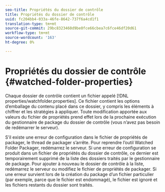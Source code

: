 ```yaml
---
seo-title: Propriétés du dossier de contrôle
title: Propriétés du dossier de contrôle
uuid: fc204bb4-033a-46fe-8642-737f6a4cd1f1
translation-type: tm+mt
source-git-commit: 29bc8323460d9be0fce66cbea7c6fce46df20d61
workflow-type: tm+mt
source-wordcount: '163'
ht-degree: 0%

---
```



# Propriétés du dossier de contrôle {#watched-folder-properties}

Chaque dossier de contrôle contient un fichier appelé [!DNL properties/watchfolder.properties]. Ce fichier contient les options d’emballage du contenu placé dans ce dossier, y compris les éléments à chiffrer et les stratégies à appliquer. Toute modification apportée aux valeurs du fichier de propriétés prend effet lors de la prochaine exécution du gestionnaire de package du dossier de contrôle (vous n’avez pas besoin de redémarrer le serveur).

S’il existe une erreur de configuration dans le fichier de propriétés de packager, le thread de packager s’arrête. Pour reprendre l’outil Watched Folder Packager, redémarrez le serveur. Si une erreur de configuration se produit dans un fichier de propriétés du dossier de contrôle, ce dernier est temporairement supprimé de la liste des dossiers traités par le gestionnaire de package. Pour ajouter à nouveau le dossier de contrôle à la liste, redémarrez le serveur ou modifiez le fichier de propriétés de packager. Si une erreur survient lors de la création du package d’un fichier particulier (par exemple, parce que le fichier est endommagé), le fichier est ignoré et les fichiers restants du dossier sont traités.
